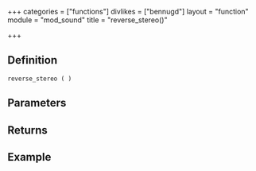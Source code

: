 +++
categories = ["functions"]
divlikes = ["bennugd"]
layout = "function"
module = "mod_sound"
title = "reverse_stereo()"

+++

## Definition

    reverse_stereo ( )

## Parameters

## Returns

## Example
